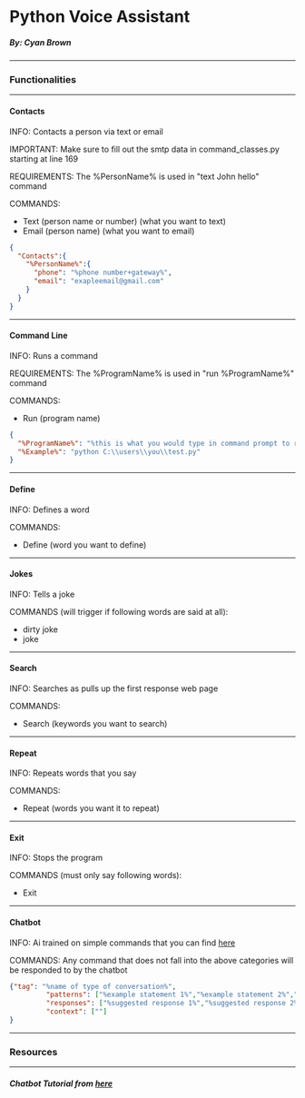 # Python Voice Assistant
##### By: Cyan Brown
***
### Functionalities
***
#### Contacts
INFO: Contacts a person via text or email

IMPORTANT: Make sure to fill out the smtp data in command_classes.py starting at line 169

REQUIREMENTS: The %PersonName% is used in "text John hello" command

COMMANDS:
* Text (person name or number) (what you want to text)
* Email (person name) (what you want to email)
```json
{
  "Contacts":{
    "%PersonName%":{
      "phone": "%phone number+gateway%",
      "email": "exapleemail@gmail.com"
    } 
  }
}
```
***
#### Command Line
INFO: Runs a command

REQUIREMENTS: The %ProgramName% is used in "run %ProgramName%" command 

COMMANDS: 
* Run (program name)
```json
{
  "%ProgramName%": "%this is what you would type in command prompt to run the desired program",
  "%Example%": "python C:\\users\\you\\test.py"
}
```
***
#### Define
INFO: Defines a word

COMMANDS:
* Define (word you want to define)
***
#### Jokes
INFO: Tells a joke

COMMANDS (will trigger if following words are said at all):
* dirty joke
* joke
***
#### Search
INFO: Searches as pulls up the first response web page

COMMANDS:
* Search (keywords you want to search)
***
#### Repeat
INFO: Repeats words that you say

COMMANDS:
* Repeat (words you want it to repeat)
***
#### Exit
INFO: Stops the program

COMMANDS (must only say following words):
* Exit
***
#### Chatbot
INFO: Ai trained on simple commands that you can find [here](https://github.com/CyanBrown/VoiceAssistant/blob/master/src/Chatbot/intents.json)

COMMANDS: Any command that does not fall into the above categories will be responded to by the chatbot
```json
{"tag": "%name of type of conversation%",
         "patterns": ["%example statement 1%","%example statement 2%","You can do as many of these as you want"],
         "responses": ["%suggested response 1%","%suggested response 2%","You can do as many of these as you want"],
         "context": [""]
}
```
***
### Resources
***
##### Chatbot Tutorial from [here](https://towardsdatascience.com/how-to-create-a-chatbot-with-python-deep-learning-in-less-than-an-hour-56a063bdfc44)